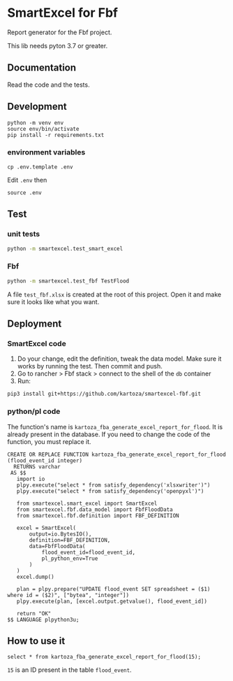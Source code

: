 # SmartExcel for Fbf

Report generator for the Fbf project.

This lib needs pyton 3.7 or greater.

## Documentation
Read the code and the tests.

## Development
```
python -m venv env
source env/bin/activate
pip install -r requirements.txt
```

### environment variables
```
cp .env.template .env
```

Edit `.env` then
```
source .env
```

## Test

### unit tests
```bash
python -m smartexcel.test_smart_excel
```


### Fbf
```bash
python -m smartexcel.test_fbf TestFlood
```
A file `test_fbf.xlsx` is created at the root of this project. Open it and make sure it looks like what you want.


## Deployment


### SmartExcel code
1. Do your change, edit the definition, tweak the data model. Make sure it works by running the test. Then commit and push.
2. Go to rancher > Fbf stack > connect to the shell of the `db` container
3. Run:
```
pip3 install git+https://github.com/kartoza/smartexcel-fbf.git
```

### python/pl code

The function's name is `kartoza_fba_generate_excel_report_for_flood`. It is already present in the database.
If you need to change the code of the function, you must replace it.

```
CREATE OR REPLACE FUNCTION kartoza_fba_generate_excel_report_for_flood (flood_event_id integer)
  RETURNS varchar
 AS $$
   import io
   plpy.execute("select * from satisfy_dependency('xlsxwriter')")
   plpy.execute("select * from satisfy_dependency('openpyxl')")

   from smartexcel.smart_excel import SmartExcel
   from smartexcel.fbf.data_model import FbfFloodData
   from smartexcel.fbf.definition import FBF_DEFINITION

   excel = SmartExcel(
       output=io.BytesIO(),
       definition=FBF_DEFINITION,
       data=FbfFloodData(
           flood_event_id=flood_event_id,
           pl_python_env=True
       )
   )
   excel.dump()

   plan = plpy.prepare("UPDATE flood_event SET spreadsheet = ($1) where id = ($2)", ["bytea", "integer"])
   plpy.execute(plan, [excel.output.getvalue(), flood_event_id])

   return "OK"
$$ LANGUAGE plpython3u;
```


## How to use it

```
select * from kartoza_fba_generate_excel_report_for_flood(15);
```
`15` is an ID present in the table `flood_event`.
